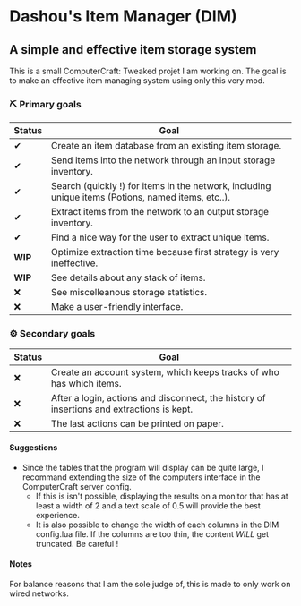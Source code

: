 # Dashou's Item Manager (DIM)
## A simple and effective item storage system
This is a small ComputerCraft: Tweaked projet I am working on. The goal is to make an effective item managing system using only this very mod.

### ⛏ Primary goals
|Status|Goal|
|-|-
|✔|Create an item database from an existing item storage.
|✔|Send items into the network through an input storage inventory.
|✔|Search (quickly !) for items in the network, including unique items (Potions, named items, etc..).
|✔|Extract items from the network to an output storage inventory.
|✔|Find a nice way for the user to extract unique items.
|**WIP**|Optimize extraction time because first strategy is very ineffective.
|**WIP**|See details about any stack of items.
|❌|See miscelleanous storage statistics.
|❌|Make a user-friendly interface.

### ⚙ Secondary goals
|Status|Goal|
|-|-
|❌|Create an account system, which keeps tracks of who has which items.
|❌|After a login, actions and disconnect, the history of insertions and extractions is kept.
|❌|The last actions can be printed on paper.

#### Suggestions
- Since the tables that the program will display can be quite large, I recommand extending the size of the computers interface in the ComputerCraft server config.
  - If this is isn't possible, displaying the results on a monitor that has at least a width of 2 and a text scale of 0.5 will provide the best experience.
  - It is also possible to change the width of each columns in the DIM config.lua file. If the columns are too thin, the content *WILL* get truncated. Be careful !

#### Notes
For balance reasons that I am the sole judge of, this is made to only work on wired networks.
